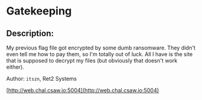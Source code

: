 
# Gatekeeping
## Description:
My previous flag file got encrypted by some dumb ransomware. They didn't even tell me how to pay them, so I'm totally out of luck. All I have is the site that is supposed to decrypt my files (but obviously that doesn't work either).

Author: `itszn`, Ret2 Systems
<server link>

[http://web.chal.csaw.io:5004](http://web.chal.csaw.io:5004)

